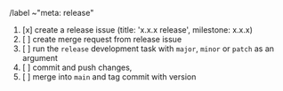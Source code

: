 <!-- pyml disable-next-line md041 -->
/label ~"meta: release"

1. [x] create a release issue (title: 'x.x.x release', milestone: x.x.x)
1. [ ] create merge request from release issue
1. [ ] run the `release` development task with `major`, `minor` or `patch` as an argument
1. [ ] commit and push changes,
1. [ ] merge into `main` and tag commit with version
